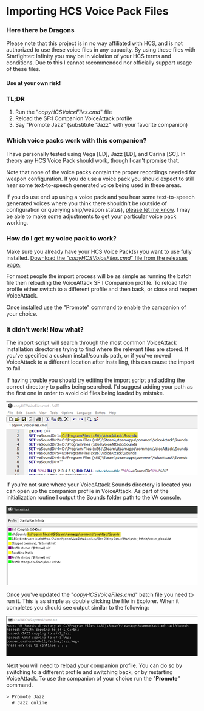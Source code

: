 # Importing HCS Voice Pack Files

### Here there be Dragons
Please note that this project is in no way affiliated with HCS, and is not authorized to use these voice files in any capacity. By using these files with Starfighter: Infinity you may be in violation of your HCS terms and conditions. Due to this I cannot recommended nor officially support usage of these files.

#### Use at your own risk!

### TL;DR

1. Run the "*copyHCSVoiceFiles.cmd*" file
2. Reload the SF:I Companion VoiceAttack profile
3. Say "Promote Jazz"  (substitute "Jazz" with your favorite companion)

### Which voice packs work with this companion?

I have personally tested using Vega [ED], Jazz [ED], and Carina [SC]. In theory any HCS Voice Pack should work, though I can't promise that.

Note that none of the voice packs contain the proper recordings needed for weapon configuration. If you do use a voice pack you should expect to still hear some text-to-speech generated voice being used in these areas.

If you do use end up using a voice pack and you hear some text-to-speech generated voices where you think there shouldn't be (outside of configuration or querying ship/weapon status), [please let me know](mailto:m.t.m.o.s.i.e.r@gmail.com). I may be able to make some adjustments to get your particular voice pack working.

### How do I get my voice pack to work?

Make sure you already have your HCS Voice Pack(s) you want to use fully installed. [Download the "*copyHCSVoiceFiles.cmd*" file from the releases page.](https://github.com/mtmosier/sf-i-voice-companion/releases/latest)

For most people the import process will be as simple as running the batch file then reloading the VoiceAttack SF:I Companion profile.  To reload the profile either switch to a different profile and then back, or close and reopen VoiceAttack.

Once installed use the "Promote" command to enable the campanion of your choice.

### It didn't work! Now what?

The import script will search through the most common VoiceAttack installation directories trying to find where the relevant files are stored.  If you've specified a custom install/sounds path, or if you've moved VoiceAttack to a different location after installing, this can cause the import to fail.

If having trouble you should try editing the import script and adding the correct directory to paths being searched. I'd suggest adding your path as the first one in order to avoid old files being loaded by mistake.

![copyHCSVoiceFiles.cmd setup](../images/copyHCSVoiceFiles_config.png?raw=true)

If you're not sure where your VoiceAttack Sounds directory is located you can open up the companion profile in VoiceAttack. As part of the initialization routine I output the Sounds folder path to the VA console.

![copyHCSVoiceFiles.cmd setup](../images/VA_companion_init_output.png?raw=true)

Once you've updated the "*copyHCSVoiceFiles.cmd*" batch file you need to run it. This is as simple as double clicking the file in Explorer. When it completes you should see output similar to the following:

![copyHCSVoiceFiles.cmd setup](../images/copyHCSVoiceFiles_output.png?raw=true)

Next you will need to reload your companion profile. You can do so by switching to a different profile and switching back, or by restarting VoiceAttack. To use the companion of your choice run the "**Promote**" command.

```
> Promote Jazz
  # Jazz online
```
